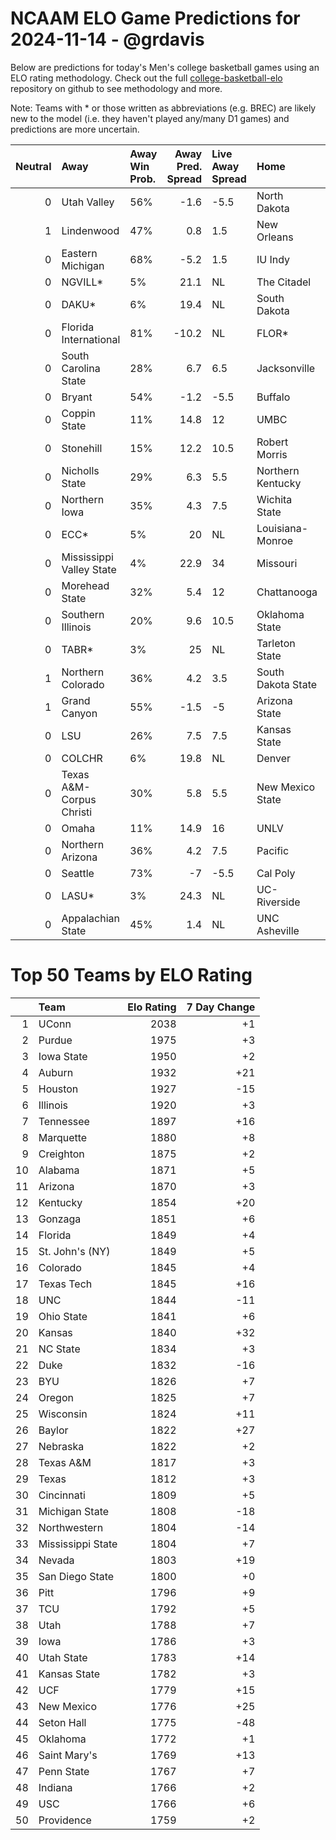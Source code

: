 # NCAAM ELO Game Predictions for 2024-11-14 - @grdavis
Below are predictions for today's Men's college basketball games using an ELO rating methodology. Check out the full [college-basketball-elo](https://github.com/grdavis/college-basketball-elo) repository on github to see methodology and more.

Note: Teams with * or those written as abbreviations (e.g. BREC) are likely new to the model (i.e. they haven't played any/many D1 games) and predictions are more uncertain.

|   Neutral | Away                     | Away Win Prob.   |   Away Pred. Spread | Live Away Spread   | Home               | Home Win Prob.   |   Home Pred. Spread |
|----------:|:-------------------------|:-----------------|--------------------:|:-------------------|:-------------------|:-----------------|--------------------:|
|         0 | Utah Valley              | 56%              |                -1.6 | -5.5               | North Dakota       | 44%              |                 1.6 |
|         1 | Lindenwood               | 47%              |                 0.8 | 1.5                | New Orleans        | 53%              |                -0.8 |
|         0 | Eastern Michigan         | 68%              |                -5.2 | 1.5                | IU Indy            | 32%              |                 5.2 |
|         0 | NGVILL*                  | 5%               |                21.1 | NL                 | The Citadel        | 95%              |               -21.1 |
|         0 | DAKU*                    | 6%               |                19.4 | NL                 | South Dakota       | 94%              |               -19.4 |
|         0 | Florida International    | 81%              |               -10.2 | NL                 | FLOR*              | 19%              |                10.2 |
|         0 | South Carolina State     | 28%              |                 6.7 | 6.5                | Jacksonville       | 72%              |                -6.7 |
|         0 | Bryant                   | 54%              |                -1.2 | -5.5               | Buffalo            | 46%              |                 1.2 |
|         0 | Coppin State             | 11%              |                14.8 | 12                 | UMBC               | 89%              |               -14.8 |
|         0 | Stonehill                | 15%              |                12.2 | 10.5               | Robert Morris      | 85%              |               -12.2 |
|         0 | Nicholls State           | 29%              |                 6.3 | 5.5                | Northern Kentucky  | 71%              |                -6.3 |
|         0 | Northern Iowa            | 35%              |                 4.3 | 7.5                | Wichita State      | 65%              |                -4.3 |
|         0 | ECC*                     | 5%               |                20   | NL                 | Louisiana-Monroe   | 95%              |               -20   |
|         0 | Mississippi Valley State | 4%               |                22.9 | 34                 | Missouri           | 96%              |               -22.9 |
|         0 | Morehead State           | 32%              |                 5.4 | 12                 | Chattanooga        | 68%              |                -5.4 |
|         0 | Southern Illinois        | 20%              |                 9.6 | 10.5               | Oklahoma State     | 80%              |                -9.6 |
|         0 | TABR*                    | 3%               |                25   | NL                 | Tarleton State     | 97%              |               -25   |
|         1 | Northern Colorado        | 36%              |                 4.2 | 3.5                | South Dakota State | 64%              |                -4.2 |
|         1 | Grand Canyon             | 55%              |                -1.5 | -5                 | Arizona State      | 45%              |                 1.5 |
|         0 | LSU                      | 26%              |                 7.5 | 7.5                | Kansas State       | 74%              |                -7.5 |
|         0 | COLCHR                   | 6%               |                19.8 | NL                 | Denver             | 94%              |               -19.8 |
|         0 | Texas A&M-Corpus Christi | 30%              |                 5.8 | 5.5                | New Mexico State   | 70%              |                -5.8 |
|         0 | Omaha                    | 11%              |                14.9 | 16                 | UNLV               | 89%              |               -14.9 |
|         0 | Northern Arizona         | 36%              |                 4.2 | 7.5                | Pacific            | 64%              |                -4.2 |
|         0 | Seattle                  | 73%              |                -7   | -5.5               | Cal Poly           | 27%              |                 7   |
|         0 | LASU*                    | 3%               |                24.3 | NL                 | UC-Riverside       | 97%              |               -24.3 |
|         0 | Appalachian State        | 45%              |                 1.4 | NL                 | UNC Asheville      | 55%              |                -1.4 |

# Top 50 Teams by ELO Rating
|    | Team              |   Elo Rating |   7 Day Change |
|---:|:------------------|-------------:|---------------:|
|  1 | UConn             |         2038 |             +1 |
|  2 | Purdue            |         1975 |             +3 |
|  3 | Iowa State        |         1950 |             +2 |
|  4 | Auburn            |         1932 |            +21 |
|  5 | Houston           |         1927 |            -15 |
|  6 | Illinois          |         1920 |             +3 |
|  7 | Tennessee         |         1897 |            +16 |
|  8 | Marquette         |         1880 |             +8 |
|  9 | Creighton         |         1875 |             +2 |
| 10 | Alabama           |         1871 |             +5 |
| 11 | Arizona           |         1870 |             +3 |
| 12 | Kentucky          |         1854 |            +20 |
| 13 | Gonzaga           |         1851 |             +6 |
| 14 | Florida           |         1849 |             +4 |
| 15 | St. John's (NY)   |         1849 |             +5 |
| 16 | Colorado          |         1845 |             +4 |
| 17 | Texas Tech        |         1845 |            +16 |
| 18 | UNC               |         1844 |            -11 |
| 19 | Ohio State        |         1841 |             +6 |
| 20 | Kansas            |         1840 |            +32 |
| 21 | NC State          |         1834 |             +3 |
| 22 | Duke              |         1832 |            -16 |
| 23 | BYU               |         1826 |             +7 |
| 24 | Oregon            |         1825 |             +7 |
| 25 | Wisconsin         |         1824 |            +11 |
| 26 | Baylor            |         1822 |            +27 |
| 27 | Nebraska          |         1822 |             +2 |
| 28 | Texas A&M         |         1817 |             +3 |
| 29 | Texas             |         1812 |             +3 |
| 30 | Cincinnati        |         1809 |             +5 |
| 31 | Michigan State    |         1808 |            -18 |
| 32 | Northwestern      |         1804 |            -14 |
| 33 | Mississippi State |         1804 |             +7 |
| 34 | Nevada            |         1803 |            +19 |
| 35 | San Diego State   |         1800 |             +0 |
| 36 | Pitt              |         1796 |             +9 |
| 37 | TCU               |         1792 |             +5 |
| 38 | Utah              |         1788 |             +7 |
| 39 | Iowa              |         1786 |             +3 |
| 40 | Utah State        |         1783 |            +14 |
| 41 | Kansas State      |         1782 |             +3 |
| 42 | UCF               |         1779 |            +15 |
| 43 | New Mexico        |         1776 |            +25 |
| 44 | Seton Hall        |         1775 |            -48 |
| 45 | Oklahoma          |         1772 |             +1 |
| 46 | Saint Mary's      |         1769 |            +13 |
| 47 | Penn State        |         1767 |             +7 |
| 48 | Indiana           |         1766 |             +2 |
| 49 | USC               |         1766 |             +6 |
| 50 | Providence        |         1759 |             +2 |